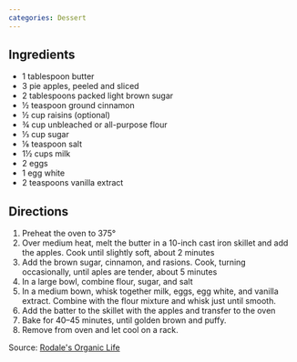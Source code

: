```yaml
---
categories: Dessert
---
```


## Ingredients

 - 1 tablespoon butter
 - 3 pie apples, peeled and sliced
 - 2 tablespoons packed light brown sugar
 - ½ teaspoon ground cinnamon
 - ½ cup raisins (optional)
 - ¾ cup unbleached or all-purpose flour
 - ⅓ cup sugar
 - ⅛ teaspoon salt
 - 1½ cups milk
 - 2 eggs
 - 1 egg white
 - 2 teaspoons vanilla extract

## Directions

1. Preheat the oven to 375&deg;
2. Over medium heat, melt the butter in a 10-inch cast iron skillet and add the apples. Cook until slightly soft, about 2 minutes
3. Add the brown sugar, cinnamon, and rasions. Cook, turning occasionally, until aples are tender, about 5 minutes
4. In a large bowl, combine flour, sugar, and salt
5. In a medium bown, whisk together milk, eggs, egg white, and vanilla extract. Combine with the flour mixture and whisk just until smooth.
6. Add the batter to the skillet with the apples and transfer to the oven
7. Bake for 40–45 minutes, until golden brown and puffy.
8. Remove from oven and let cool on a rack.

Source: [Rodale's Organic Life](https://www.rodalesorganiclife.com/food/easy-apple-cake)

